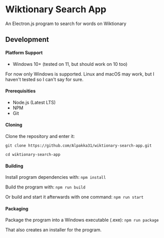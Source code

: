 # Wiktionary Search App
An Electron.js program to search for words on Wiktionary



## Development

#### Platform Support

* Windows 10+ (tested on 11, but should work on 10 too)

For now only Windows is supported. Linux and macOS may work, but I haven't tested so I can't say for sure.



#### Prerequisities

* Node.js (Latest LTS)
* NPM
* Git



#### Cloning

Clone the repository and enter it:

`git clone https://github.com/Alpakka31/wiktionary-search-app.git`

`cd wiktionary-search-app`



#### Building

Install program dependencies with: `npm install`

Build the program with: `npm run build`

Or build and start it afterwards with one command: `npm run start`



#### Packaging

Package the program into a Windows executable (.exe): `npm run package`

That also creates an installer for the program.

